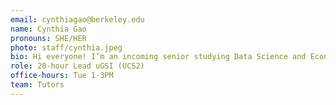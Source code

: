 ```yaml
---
email: cynthiagao@berkeley.edu
name: Cynthia Gao
pronouns: SHE/HER
photo: staff/cynthia.jpeg
bio: Hi everyone! I’m an incoming senior studying Data Science and Economics. Some things I love doing are reading in the sun, baking, and exploring new places (food and nature)! Excited to have a great summer in Data 8 with you all :)
role: 20-hour Lead uGSI (UCS2)
office-hours: Tue 1-3PM
team: Tutors
---
```

